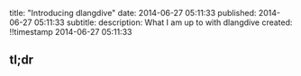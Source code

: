 title: "Introducing dlangdive"
date: 2014-06-27 05:11:33
published: 2014-06-27 05:11:33
subtitle: 
description:
    What I am up to with dlangdive
created: !!timestamp 2014-06-27 05:11:33

## tl;dr ##


